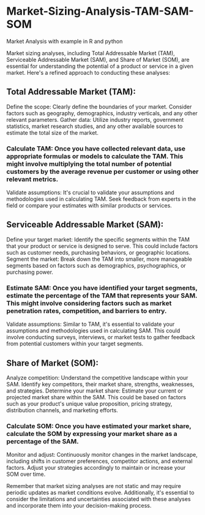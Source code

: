 # Market-Sizing-Analysis-TAM-SAM-SOM
Market Analysis with example in R and python

Market sizing analyses, including Total Addressable Market (TAM), Serviceable Addressable Market (SAM), and Share of Market (SOM), are essential for understanding the potential of a product or service in a given market. Here's a refined approach to conducting these analyses:

## Total Addressable Market (TAM):

Define the scope: Clearly define the boundaries of your market. Consider factors such as geography, demographics, industry verticals, and any other relevant parameters.
Gather data: Utilize industry reports, government statistics, market research studies, and any other available sources to estimate the total size of the market.
### Calculate TAM: Once you have collected relevant data, use appropriate formulas or models to calculate the TAM. This might involve multiplying the total number of potential customers by the average revenue per customer or using other relevant metrics.
Validate assumptions: It's crucial to validate your assumptions and methodologies used in calculating TAM. Seek feedback from experts in the field or compare your estimates with similar products or services.
## Serviceable Addressable Market (SAM):

Define your target market: Identify the specific segments within the TAM that your product or service is designed to serve. This could include factors such as customer needs, purchasing behaviors, or geographic locations.
Segment the market: Break down the TAM into smaller, more manageable segments based on factors such as demographics, psychographics, or purchasing power.
### Estimate SAM: Once you have identified your target segments, estimate the percentage of the TAM that represents your SAM. This might involve considering factors such as market penetration rates, competition, and barriers to entry.
Validate assumptions: Similar to TAM, it's essential to validate your assumptions and methodologies used in calculating SAM. This could involve conducting surveys, interviews, or market tests to gather feedback from potential customers within your target segments.
## Share of Market (SOM):

Analyze competition: Understand the competitive landscape within your SAM. Identify key competitors, their market share, strengths, weaknesses, and strategies.
Determine your market share: Estimate your current or projected market share within the SAM. This could be based on factors such as your product's unique value proposition, pricing strategy, distribution channels, and marketing efforts.
### Calculate SOM: Once you have estimated your market share, calculate the SOM by expressing your market share as a percentage of the SAM.
Monitor and adjust: Continuously monitor changes in the market landscape, including shifts in customer preferences, competitor actions, and external factors. Adjust your strategies accordingly to maintain or increase your SOM over time.

Remember that market sizing analyses are not static and may require periodic updates as market conditions evolve. Additionally, it's essential to consider the limitations and uncertainties associated with these analyses and incorporate them into your decision-making process.
